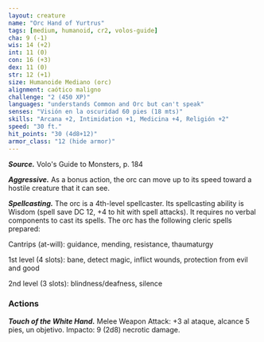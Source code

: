 ```yaml
---
layout: creature
name: "Orc Hand of Yurtrus"
tags: [medium, humanoid, cr2, volos-guide]
cha: 9 (-1)
wis: 14 (+2)
int: 11 (0)
con: 16 (+3)
dex: 11 (0)
str: 12 (+1)
size: Humanoide Mediano (orc)
alignment: caótico maligno
challenge: "2 (450 XP)"
languages: "understands Common and Orc but can't speak"
senses: "Visión en la oscuridad 60 pies (18 mts)"
skills: "Arcana +2, Intimidation +1, Medicina +4, Religión +2"
speed: "30 ft."
hit_points: "30 (4d8+12)"
armor_class: "12 (hide armor)"
---
```


***Source.*** Volo's Guide to Monsters, p. 184

***Aggressive.*** As a bonus action, the orc can move up to its speed toward a hostile creature that it can see.

***Spellcasting.*** The orc is a 4th-level spellcaster. Its spellcasting ability is Wisdom (spell save DC 12, +4 to hit with spell attacks). It requires no verbal components to cast its spells. The orc has the following cleric spells prepared:

Cantrips (at-will): guidance, mending, resistance, thaumaturgy

1st level (4 slots): bane, detect magic, inflict wounds, protection from evil and good

2nd level (3 slots): blindness/deafness, silence

### Actions

***Touch of the White Hand.*** Melee Weapon Attack: +3 al ataque, alcance 5 pies, un objetivo. Impacto: 9 (2d8) necrotic damage.